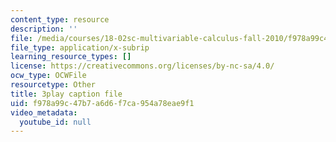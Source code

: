 ```yaml
---
content_type: resource
description: ''
file: /media/courses/18-02sc-multivariable-calculus-fall-2010/f978a99c47b7a6d6f7ca954a78eae9f1_SgJo7_4mp6w.srt
file_type: application/x-subrip
learning_resource_types: []
license: https://creativecommons.org/licenses/by-nc-sa/4.0/
ocw_type: OCWFile
resourcetype: Other
title: 3play caption file
uid: f978a99c-47b7-a6d6-f7ca-954a78eae9f1
video_metadata:
  youtube_id: null
---
```

